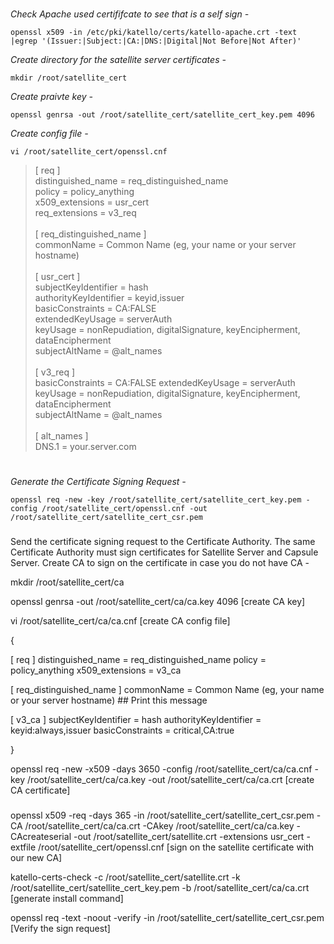 #

*Check Apache used certififcate to see that is a self sign -*

```
openssl x509 -in /etc/pki/katello/certs/katello-apache.crt -text |egrep '(Issuer:|Subject:|CA:|DNS:|Digital|Not Before|Not After)'
```

*Create directory for the satellite server certificates -*

```
mkdir /root/satellite_cert
```

*Create praivte key -*

```
openssl genrsa -out /root/satellite_cert/satellite_cert_key.pem 4096
```

*Create config file -*

```
vi /root/satellite_cert/openssl.cnf
```

> [ req ] </br>
> distinguished_name  = req_distinguished_name </br>
> policy              = policy_anything </br>
> x509_extensions     = usr_cert </br>
> req_extensions      = v3_req </br>
> </br>
> [ req_distinguished_name ] </br>
> commonName                      = Common Name (eg, your name or your server hostname) </br>
> </br>
> [ usr_cert ] </br>
> subjectKeyIdentifier    = hash </br>
> authorityKeyIdentifier  = keyid,issuer </br>
> basicConstraints        = CA:FALSE </br>
> extendedKeyUsage        = serverAuth </br>
> keyUsage                = nonRepudiation, digitalSignature, keyEncipherment, dataEncipherment </br>
> subjectAltName          = @alt_names </br>
> </br>
> [ v3_req ] </br>
> basicConstraints        = CA:FALSE </bt>
> extendedKeyUsage        = serverAuth </br>
> keyUsage                = nonRepudiation, digitalSignature, keyEncipherment, dataEncipherment </br>
> subjectAltName          = @alt_names </br>
> </br>
> [ alt_names ] </br>
> DNS.1 = your.server.com </br>
#
*Generate the Certificate Signing Request -*

```
openssl req -new -key /root/satellite_cert/satellite_cert_key.pem -config /root/satellite_cert/openssl.cnf -out /root/satellite_cert/satellite_cert_csr.pem
```





###

Send the certificate signing request to the Certificate Authority. The same Certificate Authority must sign certificates for Satellite Server and Capsule Server.
Create CA to sign on the certificate in case you do not have CA -


mkdir /root/satellite_cert/ca

openssl genrsa -out /root/satellite_cert/ca/ca.key 4096
[create CA key]

vi /root/satellite_cert/ca/ca.cnf
[create CA config file]

{

[ req ]
distinguished_name = req_distinguished_name
policy             = policy_anything
x509_extensions     = v3_ca

[ req_distinguished_name ]
commonName                      = Common Name (eg, your name or your server hostname) ## Print this message

[ v3_ca ]
subjectKeyIdentifier = hash
authorityKeyIdentifier = keyid:always,issuer
basicConstraints = critical,CA:true

}

openssl req -new -x509 -days 3650 -config /root/satellite_cert/ca/ca.cnf -key /root/satellite_cert/ca/ca.key -out /root/satellite_cert/ca/ca.crt
[create CA certificate]






###


openssl x509 -req -days 365 -in /root/satellite_cert/satellite_cert_csr.pem -CA /root/satellite_cert/ca/ca.crt -CAkey /root/satellite_cert/ca/ca.key -CAcreateserial -out /root/satellite_cert/satellite.crt -extensions usr_cert -extfile /root/satellite_cert/openssl.cnf
[sign on the satellite certificate with our new CA]

katello-certs-check -c /root/satellite_cert/satellite.crt -k /root/satellite_cert/satellite_cert_key.pem -b /root/satellite_cert/ca/ca.crt
[generate install command]

openssl req -text -noout -verify -in /root/satellite_cert/satellite_cert_csr.pem
[Verify the sign request]


